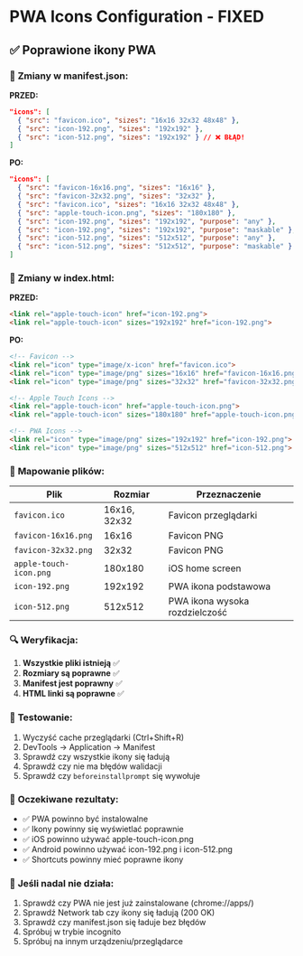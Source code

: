 # PWA Icons Configuration - FIXED

## ✅ **Poprawione ikony PWA**

### 🔧 **Zmiany w manifest.json:**

**PRZED:**
```json
"icons": [
  { "src": "favicon.ico", "sizes": "16x16 32x32 48x48" },
  { "src": "icon-192.png", "sizes": "192x192" },
  { "src": "icon-512.png", "sizes": "192x192" } // ❌ BŁĄD!
]
```

**PO:**
```json
"icons": [
  { "src": "favicon-16x16.png", "sizes": "16x16" },
  { "src": "favicon-32x32.png", "sizes": "32x32" },
  { "src": "favicon.ico", "sizes": "16x16 32x32 48x48" },
  { "src": "apple-touch-icon.png", "sizes": "180x180" },
  { "src": "icon-192.png", "sizes": "192x192", "purpose": "any" },
  { "src": "icon-192.png", "sizes": "192x192", "purpose": "maskable" },
  { "src": "icon-512.png", "sizes": "512x512", "purpose": "any" },
  { "src": "icon-512.png", "sizes": "512x512", "purpose": "maskable" }
]
```

### 📱 **Zmiany w index.html:**

**PRZED:**
```html
<link rel="apple-touch-icon" href="icon-192.png">
<link rel="apple-touch-icon" sizes="192x192" href="icon-192.png">
```

**PO:**
```html
<!-- Favicon -->
<link rel="icon" type="image/x-icon" href="favicon.ico">
<link rel="icon" type="image/png" sizes="16x16" href="favicon-16x16.png">
<link rel="icon" type="image/png" sizes="32x32" href="favicon-32x32.png">

<!-- Apple Touch Icons -->
<link rel="apple-touch-icon" href="apple-touch-icon.png">
<link rel="apple-touch-icon" sizes="180x180" href="apple-touch-icon.png">

<!-- PWA Icons -->
<link rel="icon" type="image/png" sizes="192x192" href="icon-192.png">
<link rel="icon" type="image/png" sizes="512x512" href="icon-512.png">
```

### 🎯 **Mapowanie plików:**

| Plik | Rozmiar | Przeznaczenie |
|------|---------|---------------|
| `favicon.ico` | 16x16, 32x32 | Favicon przeglądarki |
| `favicon-16x16.png` | 16x16 | Favicon PNG |
| `favicon-32x32.png` | 32x32 | Favicon PNG |
| `apple-touch-icon.png` | 180x180 | iOS home screen |
| `icon-192.png` | 192x192 | PWA ikona podstawowa |
| `icon-512.png` | 512x512 | PWA ikona wysoka rozdzielczość |

### 🔍 **Weryfikacja:**

1. **Wszystkie pliki istnieją** ✅
2. **Rozmiary są poprawne** ✅
3. **Manifest jest poprawny** ✅
4. **HTML linki są poprawne** ✅

### 🧪 **Testowanie:**

1. Wyczyść cache przeglądarki (Ctrl+Shift+R)
2. DevTools → Application → Manifest
3. Sprawdź czy wszystkie ikony się ładują
4. Sprawdź czy nie ma błędów walidacji
5. Sprawdź czy `beforeinstallprompt` się wywołuje

### 📱 **Oczekiwane rezultaty:**

- ✅ PWA powinno być instalowalne
- ✅ Ikony powinny się wyświetlać poprawnie
- ✅ iOS powinno używać apple-touch-icon.png
- ✅ Android powinno używać icon-192.png i icon-512.png
- ✅ Shortcuts powinny mieć poprawne ikony

### 🔄 **Jeśli nadal nie działa:**

1. Sprawdź czy PWA nie jest już zainstalowane (chrome://apps/)
2. Sprawdź Network tab czy ikony się ładują (200 OK)
3. Sprawdź czy manifest.json się ładuje bez błędów
4. Spróbuj w trybie incognito
5. Spróbuj na innym urządzeniu/przeglądarce